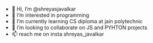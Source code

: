 - 👋 Hi, I’m @shreyasjavalkar
- 👀 I’m interested in programming
- 🌱 I’m currently learning CS diploma at jain polytechnic
- 💞️ I’m looking to collaborate on JS and PYHTON projects
- 📫 reach me on insta shreyas_javalkar

<!---
shreyasjavalkar/shreyasjavalkar is a ✨ special ✨ repository because its `README.md` (this file) appears on your GitHub profile.
You can click the Preview link to take a look at your changes.
--->
